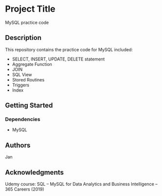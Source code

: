 # Project Title

MySQL practice code

## Description

This repository contains the practice code for MySQL included:
* SELECT, INSERT, UPDATE, DELETE statement
* Aggregate Function
* JOIN
* SQL View
* Stored Routines
* Triggers
* Index


## Getting Started

### Dependencies

* MySQL

## Authors

Jan

## Acknowledgments

Udemy course: SQL – MySQL for Data Analytics and Business Intelligence – 365 Careers (2019)
